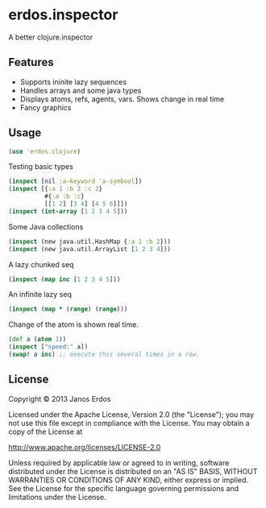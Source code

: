 # erdos.inspector

A better clojure.inspector

## Features

- Supports ininite lazy sequences
- Handles arrays and some java types
- Displays atoms, refs, agents, vars. Shows change in real time
- Fancy graphics

## Usage

```clojure
(use 'erdos.clojure)
```

Testing basic types
```clojure
(inspect [nil :a-keyword 'a-symbool])
(inspect [{:a 1 :b 2 :c 2}
          #{:a :b :c}
          [[1 2] [3 4] [4 5 6]]])
(inspect (int-array [1 2 3 4 5]))
```

Some Java collections
```clojure
(inspect (new java.util.HashMap {:a 1 :b 2}))
(inspect (new java.util.ArrayList [1 2 3 4]))
```

A lazy chunked seq
```clojure
(inspect (map inc [1 2 3 4 5]))
```
An infinite lazy seq
```clojure
(inspect (map * (range) (range)))
```

Change of the atom is shown real time.
```clojure
(def a (atom 1))
(inspect ["speed:" a])
(swap! a inc) ;; execute this several times in a row.
```

## License

Copyright © 2013 Janos Erdos

Licensed under the Apache License, Version 2.0 (the "License");
you may not use this file except in compliance with the License.
You may obtain a copy of the License at

http://www.apache.org/licenses/LICENSE-2.0

Unless required by applicable law or agreed to in writing, software
distributed under the License is distributed on an "AS IS" BASIS,
WITHOUT WARRANTIES OR CONDITIONS OF ANY KIND, either express or implied.
See the License for the specific language governing permissions and
limitations under the License.
